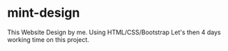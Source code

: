 # mint-design
This Website Design by me. Using HTML/CSS/Bootstrap Let's then 4 days working time on this project.
